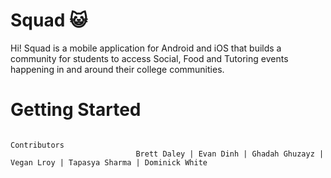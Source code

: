 # Squad 😺
Hi! Squad is a mobile application for Android and iOS that builds a community for students to access Social, Food and Tutoring events happening in and around their college communities. 

# Getting Started

                                                                   Contributors
                                Brett Daley | Evan Dinh | Ghadah Ghuzayz | Vegan Lroy | Tapasya Sharma | Dominick White
